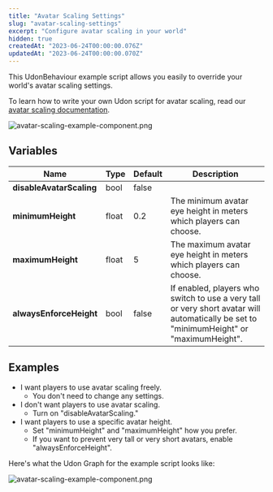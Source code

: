 ```yaml
---
title: "Avatar Scaling Settings"
slug: "avatar-scaling-settings"
excerpt: "Configure avatar scaling in your world"
hidden: true
createdAt: "2023-06-24T00:00:00.076Z"
updatedAt: "2023-06-24T00:00:00.070Z"
---
```


This UdonBehaviour example script allows you easily to override your world's avatar scaling settings.

To learn how to write your own Udon script for avatar scaling, read our [avatar scaling documentation](/creators.vrchat.com/worlds/udon/players/player-avatar-scaling).

![avatar-scaling-example-component.png](/creators.vrchat.com/images/worlds/udon/avatar-scaling-example-component.png)

## Variables

| Name                     | Type  | Default | Description                                                                                                                             |
| ------------------------ | ----- | ------- | --------------------------------------------------------------------------------------------------------------------------------------- |
| **disableAvatarScaling** | bool  | false   |                                                                                                                                         | If enabled, players in your world will not be able to choose their own avatar scale, even if you enabled it on VRChat.com. |
| **minimumHeight**        | float | 0.2     | The minimum avatar eye height in meters which players can choose.                                                                       |
| **maximumHeight**        | float | 5       | The maximum avatar eye height in meters which players can choose.                                                                       |
| **alwaysEnforceHeight**  | bool  | false   | If enabled, players who switch to use a very tall or very short avatar will automatically be set to "minimumHeight" or "maximumHeight". |

## Examples

- I want players to use avatar scaling freely.
	- You don't need to change any settings.
- I don't want players to use avatar scaling.
	- Turn on "disableAvatarScaling."
- I want players to use a specific avatar height.
	- Set "minimumHeight" and "maximumHeight" how you prefer.
	- If you want to prevent very tall or very short avatars, enable "alwaysEnforceHeight".

Here's what the Udon Graph for the example script looks like:

![avatar-scaling-example-component.png](/creators.vrchat.com/images/worlds/udon/avatar-scaling-example-graph.png)
